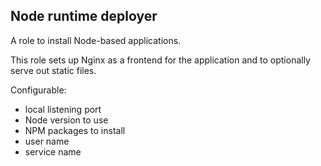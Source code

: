 Node runtime deployer
----------
A role to install Node-based applications.

This role sets up Nginx as a frontend for the application and to optionally
serve out static files.

Configurable:
- local listening port
- Node version to use
- NPM packages to install
- user name
- service name
